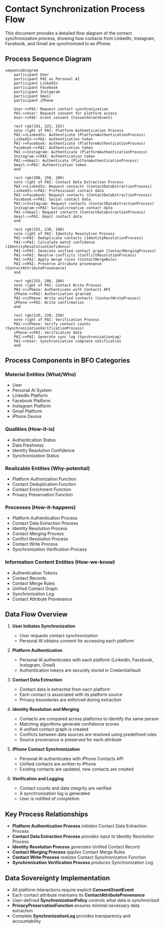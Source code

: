# Contact Synchronization Process Flow

This document provides a detailed flow diagram of the contact synchronization process, showing how contacts from LinkedIn, Instagram, Facebook, and Gmail are synchronized to an iPhone.

## Process Sequence Diagram

```mermaid
sequenceDiagram
    participant User
    participant PAI as Personal AI
    participant LinkedIn
    participant Facebook
    participant Instagram
    participant Gmail
    participant iPhone

    User->>PAI: Request contact synchronization
    PAI->>User: Request consent for platform access
    User->>PAI: Grant consent (ConsentGrantEvent)
    
    rect rgb(191, 223, 255)
    note right of PAI: Platform Authentication Process
    PAI->>LinkedIn: Authenticate (PlatformAuthenticationProcess)
    LinkedIn->>PAI: Authentication token
    PAI->>Facebook: Authenticate (PlatformAuthenticationProcess)
    Facebook->>PAI: Authentication token
    PAI->>Instagram: Authenticate (PlatformAuthenticationProcess)
    Instagram->>PAI: Authentication token
    PAI->>Gmail: Authenticate (PlatformAuthenticationProcess)
    Gmail->>PAI: Authentication token
    end
    
    rect rgb(200, 250, 200)
    note right of PAI: Contact Data Extraction Process
    PAI->>LinkedIn: Request contacts (ContactDataExtractionProcess)
    LinkedIn->>PAI: Professional contact data
    PAI->>Facebook: Request contacts (ContactDataExtractionProcess)
    Facebook->>PAI: Social contact data
    PAI->>Instagram: Request contacts (ContactDataExtractionProcess)
    Instagram->>PAI: Social/creative contact data
    PAI->>Gmail: Request contacts (ContactDataExtractionProcess)
    Gmail->>PAI: Email contact data
    end
    
    rect rgb(255, 230, 190)
    note right of PAI: Identity Resolution Process
    PAI->>PAI: Deduplicate contacts (IdentityResolutionProcess)
    PAI->>PAI: Calculate match confidence (IdentityResolutionConfidence)
    PAI->>PAI: Generate unified contact graph (ContactMergingProcess)
    PAI->>PAI: Resolve conflicts (ConflictResolutionProcess)
    PAI->>PAI: Apply merge rules (ContactMergeRule)
    PAI->>PAI: Preserve attribute provenance (ContactAttributeProvenance)
    end
    
    rect rgb(255, 200, 200)
    note right of PAI: Contact Write Process
    PAI->>iPhone: Authenticate with Contacts API
    iPhone->>PAI: Authorization granted
    PAI->>iPhone: Write unified contacts (ContactWriteProcess)
    iPhone->>PAI: Write confirmation
    end
    
    rect rgb(220, 220, 250)
    note right of PAI: Verification Process
    PAI->>iPhone: Verify contact counts (SynchronizationVerificationProcess)
    iPhone->>PAI: Verification data
    PAI->>PAI: Generate sync log (SynchronizationLog)
    PAI->>User: Synchronization complete notification
    end
```

## Process Components in BFO Categories

### Material Entities (What/Who)
- User
- Personal AI System
- LinkedIn Platform
- Facebook Platform
- Instagram Platform
- Gmail Platform
- iPhone Device

### Qualities (How-it-is)
- Authentication Status
- Data Freshness
- Identity Resolution Confidence
- Synchronization Status

### Realizable Entities (Why-potential)
- Platform Authorization Function
- Contact Deduplication Function
- Contact Enrichment Function
- Privacy Preservation Function

### Processes (How-it-happens)
- Platform Authentication Process
- Contact Data Extraction Process
- Identity Resolution Process
- Contact Merging Process
- Conflict Resolution Process
- Contact Write Process
- Synchronization Verification Process

### Information Content Entities (How-we-know)
- Authentication Tokens
- Contact Records
- Contact Merge Rules
- Unified Contact Graph
- Synchronization Log
- Contact Attribute Provenance

## Data Flow Overview

1. **User Initiates Synchronization**
   - User requests contact synchronization
   - Personal AI obtains consent for accessing each platform

2. **Platform Authentication**
   - Personal AI authenticates with each platform (LinkedIn, Facebook, Instagram, Gmail)
   - Authentication tokens are securely stored in CredentialVault

3. **Contact Data Extraction**
   - Contact data is extracted from each platform
   - Each contact is associated with its platform source
   - Privacy boundaries are enforced during extraction

4. **Identity Resolution and Merging**
   - Contacts are compared across platforms to identify the same person
   - Matching algorithms generate confidence scores
   - A unified contact graph is created
   - Conflicts between data sources are resolved using predefined rules
   - Source provenance is preserved for each attribute

5. **iPhone Contact Synchronization**
   - Personal AI authenticates with iPhone Contacts API
   - Unified contacts are written to iPhone
   - Existing contacts are updated, new contacts are created

6. **Verification and Logging**
   - Contact counts and data integrity are verified
   - A synchronization log is generated
   - User is notified of completion

## Key Process Relationships

- **Platform Authentication Process** *initiates* Contact Data Extraction Process
- **Contact Data Extraction Process** *provides input to* Identity Resolution Process
- **Identity Resolution Process** *generates* Unified Contact Record
- **Contact Merging Process** *applies* Contact Merge Rules
- **Contact Write Process** *realizes* Contact Synchronization Function
- **Synchronization Verification Process** *produces* Synchronization Log

## Data Sovereignty Implementation

- All platform interactions require explicit **ConsentGrantEvent**
- Each contact attribute maintains its **ContactAttributeProvenance**
- User-defined **SynchronizationPolicy** controls what data is synchronized
- **PrivacyPreservationFunction** ensures minimal necessary data extraction
- Complete **SynchronizationLog** provides transparency and accountability 